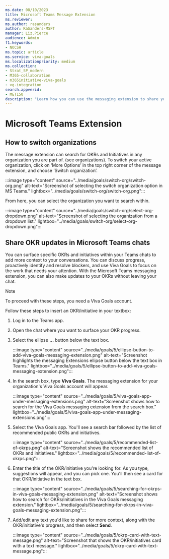 ```yaml
---
ms.date: 08/10/2023
title: Microsoft Teams Message Extension
ms.reviewer: 
ms.author: rasanders
author: RaSanders-MSFT
manager: Liz.Pierce
audience: Admin
f1.keywords:
- NOCSH
ms.topic: article
ms.service: viva-goals
ms.localizationpriority: medium
ms.collection:  
- Strat_SP_modern
- M365-collaboration
- m365initiative-viva-goals
- vg-integration  
search.appverid:
- MET150
description: "Learn how you can use the messaging extension to share your OKR updates in your Microsoft Teams chats"
---
```


# Microsoft Teams Extension

## How to switch organizations

The message extension can search for OKRs and Initiatives in any organization you are part of. (see organizations). To switch your active organization, click on ‘More Options’ in the top right corner of the message extension, and choose ‘Switch organization’.  

:::image type="content" source="../media/goals/switch-org/switch-org.png" alt-text="Screenshot of selecting the switch organization option in MS Teams." lightbox="../media/goals/switch-org/switch-org.png":::

From here, you can select the organization you want to search within. 

:::image type="content" source="../media/goals/switch-org/select-org-dropdown.png" alt-text="Screenshot of selecting the organization from a dropdown list." lightbox="../media/goals/switch-org/select-org-dropdown.png":::

## Share OKR updates in Microsoft Teams chats

You can surface specific OKRs and initiatives within your Teams chats to add more context to your conversations. You can discuss progress, proactively identify and resolve blockers, and use Viva Goals to focus on the work that needs your attention. With the Microsoft Teams messaging extension, you can also make updates to your OKRs without leaving your chat.

> [!NOTE]
> To proceed with these steps, you need a Viva Goals account.

Follow these steps to insert an OKR/initiative in your textbox:

1. Log in to the Teams app.
2. Open the chat where you want to surface your OKR progress.
3. Select the ellipse **...** button below the text box.

   :::image type="content" source="../media/goals/5/ellipse-button-to-add-viva-goals-messaging-extension.png" alt-text="Screenshot highlights the messaging Extensions ellipse button below the text box in Teams." lightbox="../media/goals/5/ellipse-button-to-add-viva-goals-messaging-extension.png":::

4. In the search box, type **Viva Goals**. The messaging extension for your organization's Viva Goals account will appear.

   :::image type="content" source="../media/goals/5/viva-goals-app-under-messaging-extensions.png" alt-text="Screenshot shows how to search for the Viva Goals messaging extension from the search box." lightbox="../media/goals/5/viva-goals-app-under-messaging-extensions.png":::

5. Select the Viva Goals app. You'll see a search bar followed by the list of recommended public OKRs and initiatives.
   
   :::image type="content" source="../media/goals/5/recommended-list-of-okrps.png" alt-text="Screenshot shows the recommended list of OKRs and initiatives." lightbox="../media/goals/5/recommended-list-of-okrps.png":::

6. Enter the title of the OKR/initiative you're looking for. As you type, suggestions will appear, and you can pick one. You'll then see a card for that OKR/initiative in the text box.

   :::image type="content" source="../media/goals/5/searching-for-okrps-in-viva-goals-messaging-extension.png" alt-text="Screenshot shows how to search for OKRs/initiatives in the Viva Goals messaging extension." lightbox="../media/goals/5/searching-for-okrps-in-viva-goals-messaging-extension.png":::
         
7. Add/edit any text you'd like to share for more context, along with the OKR/initiative's progress, and then select **Send**.

   :::image type="content" source="../media/goals/5/okrp-card-with-text-message.png" alt-text="Screenshot that shows the OKR/initiatives card with a text message." lightbox="../media/goals/5/okrp-card-with-text-message.png":::


